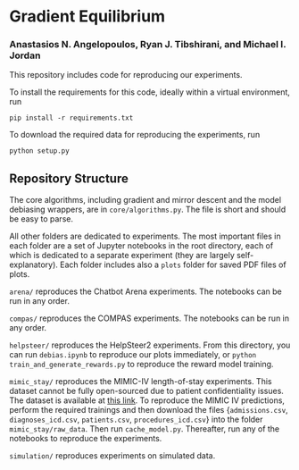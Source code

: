 # Gradient Equilibrium
### Anastasios N. Angelopoulos, Ryan J. Tibshirani, and Michael I. Jordan

This repository includes code for reproducing our experiments.

To install the requirements for this code, ideally within a virtual environment, run
```
pip install -r requirements.txt
```

To download the required data for reproducing the experiments, run
```
python setup.py
```

## Repository Structure

The core algorithms, including gradient and mirror descent and the model debiasing wrappers, are in `core/algorithms.py`. The file is short and should be easy to parse.

All other folders are dedicated to experiments. The most important files in each folder are a set of Jupyter notebooks in the root directory, each of which is dedicated to a separate experiment (they are largely self-explanatory). Each folder includes also a `plots` folder for saved PDF files of plots. 

`arena/` reproduces the Chatbot Arena experiments. The notebooks can be run in any order.

`compas/` reproduces the COMPAS experiments. The notebooks can be run in any order.

`helpsteer/` reproduces the HelpSteer2 experiments. From this directory, you can run `debias.ipynb` to reproduce our plots immediately, or `python train_and_generate_rewards.py` to reproduce the reward model training.

`mimic_stay/` reproduces the MIMIC-IV length-of-stay experiments. This dataset cannot be fully open-sourced due to patient confidentiality issues. The dataset is available at [this link](https://physionet.org/content/mimiciv/3.1/). To reproduce the MIMIC IV predictions, perform the required trainings and then download the files {`admissions.csv`, `diagnoses_icd.csv`, `patients.csv`, `procedures_icd.csv`} into the folder `mimic_stay/raw_data`. Then run `cache_model.py`. Thereafter, run any of the notebooks to reproduce the experiments.

`simulation/` reproduces experiments on simulated data.
